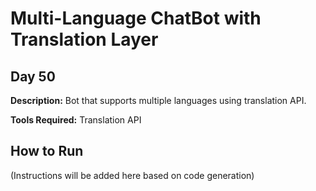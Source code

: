 # Multi-Language ChatBot with Translation Layer

## Day 50

**Description:** Bot that supports multiple languages using translation API.

**Tools Required:** Translation API

## How to Run

(Instructions will be added here based on code generation)
